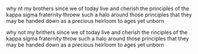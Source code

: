 why nt my brothers since we of today live and cherish the principles of the kappa sigma fraternity throew such a halo around those principles that they may be handed down as a precious heirloom to ages yet unborn



why not my brithers since we of today live and cherish the rinciples of the kappa sigma fraternity throw such a halo around those principles that they may be handed down as a precious heirloom to ages yet unborn